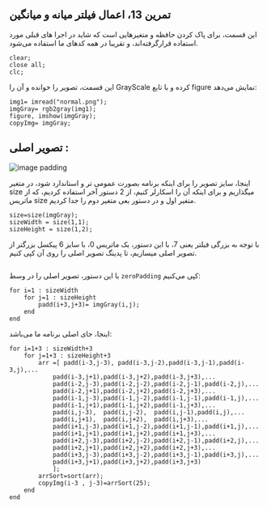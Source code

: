 ## تمرین 13، اعمال فیلتر میانه و میانگین

این قسمت، برای پاک کردن حافظه و متغیرهایی است که شاید در اجرا های قبلی مورد استفاده قرارگرفته‌اند، و تقریبا در همه کدهای ما استفاده می‌شود.

```
clear;
close all;
clc;
```


اين قسمت، تصوير را خوانده و آن را GrayScale كرده و با تابع figure نمایش می‌دهد:
```
img1= imread("normal.png");
imgGray= rgb2gray(img1);
figure, imshow(imgGray);
copyImg= imgGray;
```


## تصویر اصلی :
![image padding](https://github.com/semnan-university-ai/image-processing-class-002/raw/main/exercises/msg67/asset/normal.png)

اینجا، سایز تصویر را برای اینکه برنامه بصورت عمومی تر و استاندارد شود، در متغیر size میگذاریم و برای اینکه آن را اسکارلر کنیم، از 2 دستور آخر استفاده کردیم، که از ماتریس size متغیر اول و در دستور بعی متغیر دوم را جدا کردیم.

```
size=size(imgGray);
sizeWidth = size(1,1);
sizeHeight = size(1,2);
```
با توجه به بزرگی فیلتر یعنی 7، با این دستور، یک ماتریس 0، با سایز 6 پیکسل بزرگتر از تصویر اصلی میسازیم، تا پدینگ تصویر اصلی را روی آن کپی کنیم.
```padd=zeros(sizeWidth+6 ,sizeHeight+6);
```
با این دستور، تصویر اصلی را در وسط ```zeroPadding``` کپی می‌کنیم:
```
for i=1 : sizeWidth
    for j=1 : sizeHeight
        padd(i+3,j+3)= imgGray(i,j); 
    end
end   
```
اینجا، جای اصلی برنامه ما می‌باشد:
```
for i=1+3 : sizeWidth+3
    for j=1+3 : sizeHeight+3
        arr =[ padd(i-3,j-3), padd(i-3,j-2),padd(i-3,j-1),padd(i-3,j),...
            padd(i-3,j+1),padd(i-3,j+2),padd(i-3,j+3),...
            padd(i-2,j-3),padd(i-2,j-2),padd(i-2,j-1),padd(i-2,j),...
            padd(i-2,j+1),padd(i-2,j+2),padd(i-2,j+3),...
            padd(i-1,j-3),padd(i-1,j-2),padd(i-1,j-1),padd(i-1,j),...
            padd(i-1,j+1),padd(i-1,j+2),padd(i-1,j+3),...
            padd(i,j-3),  padd(i,j-2),  padd(i,j-1),padd(i,j),...
            padd(i,j+1),  padd(i,j+2),  padd(i,j+3),...
            padd(i+1,j-3),padd(i+1,j-2),padd(i+1,j-1),padd(i+1,j),...
            padd(i+1,j+1),padd(i+1,j+2),padd(i+1,j+3),...
            padd(i+2,j-3),padd(i+2,j-2),padd(i+2,j-1),padd(i+2,j),...
            padd(i+2,j+1),padd(i+2,j+2),padd(i+2,j+3),...
            padd(i+3,j-3),padd(i+3,j-2),padd(i+3,j-1),padd(i+3,j),...
            padd(i+3,j+1),padd(i+3,j+2),padd(i+3,j+3)
            ]; 
        arrSort=sort(arr);
        copyImg(i-3 , j-3)=arrSort(25);
    end
end 
```

